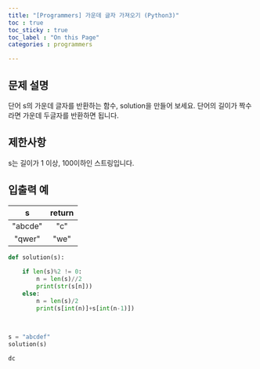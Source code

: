```yaml
---
title: "[Programmers] 가운데 글자 가져오기 (Python3)"
toc : true
toc_sticky : true
toc_label : "On this Page"
categories : programmers

---
```

## 문제 설명
단어 s의 가운데 글자를 반환하는 함수, solution을 만들어 보세요. 
단어의 길이가 짝수라면 가운데 두글자를 반환하면 됩니다.

## 제한사항
s는 길이가 1 이상, 100이하인 스트링입니다.

## 입출력 예
  |s	|return|
  |:---:|:---:|
|"abcde"	|"c"|
|"qwer"	|"we"|



```python
def solution(s):
     
    if len(s)%2 != 0:
        n = len(s)//2
        print(str(s[n]))
    else:
        n = len(s)/2
        print(s[int(n)]+s[int(n-1)])
        
    
```


```python
s = "abcdef"
solution(s)
```

    dc

